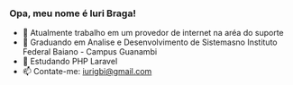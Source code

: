 ### Opa, meu nome é Iuri Braga!


- 🔭 Atualmente trabalho em um provedor de internet na aréa do suporte
- 📖 Graduando em Analise e Desenvolvimento de Sistemasno Instituto Federal Baiano - Campus Guanambi
- 🌱 Estudando PHP Laravel
- 📫 Contate-me: iurigbi@gmail.com
